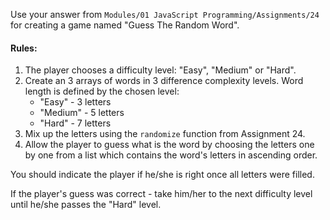<p>Use your answer from <code>Modules/01 JavaScript Programming/Assignments/24</code> for creating a game named "Guess The Random Word".
</p>
<h4>Rules:</h4>
<ol>
<li>
The player chooses a difficulty level: "Easy", "Medium" or "Hard".
</li>
<li>
Create an 3 arrays of words in 3 difference complexity levels. Word length is defined by the chosen level:
    <ul>
        <li>"Easy" - 3 letters</li>
        <li>"Medium" - 5 letters</li>
        <li>"Hard" - 7 letters</li>
    </ul>
</li>
<li>
Mix up the letters using the <code>randomize</code> function from Assignment 24.
</li>
<li>
Allow the player to guess what is the word by choosing the letters one by one from a list which contains the word's letters in ascending order.
</li>
</ol>
<p>
You should indicate the player if he/she is right once all letters were filled.
</p>
<p>
If the player's guess was correct - take him/her to the next difficulty level until he/she passes the "Hard" level.
</p>